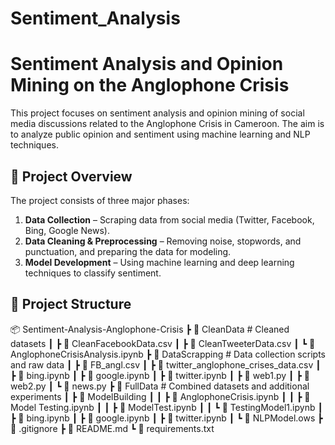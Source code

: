 # Sentiment_Analysis
# Sentiment Analysis and Opinion Mining on the Anglophone Crisis  

This project focuses on sentiment analysis and opinion mining of social media discussions related to the Anglophone Crisis in Cameroon. The aim is to analyze public opinion and sentiment using machine learning and NLP techniques.  

## 🚀 **Project Overview**  
The project consists of three major phases:  
1. **Data Collection** – Scraping data from social media (Twitter, Facebook, Bing, Google News).  
2. **Data Cleaning & Preprocessing** – Removing noise, stopwords, and punctuation, and preparing the data for modeling.  
3. **Model Development** – Using machine learning and deep learning techniques to classify sentiment.  

## 📂 **Project Structure**  

📦 Sentiment-Analysis-Anglophone-Crisis
┣ 📂 CleanData # Cleaned datasets
┃ ┣ 📜 CleanFacebookData.csv
┃ ┣ 📜 CleanTweeterData.csv
┃ ┗ 📜 AnglophoneCrisisAnalysis.ipynb
┣ 📂 DataScrapping # Data collection scripts and raw data
┃ ┣ 📜 FB_angl.csv
┃ ┣ 📜 twitter_anglophone_crises_data.csv
┃ ┣ 📜 bing.ipynb
┃ ┣ 📜 google.ipynb
┃ ┣ 📜 twitter.ipynb
┃ ┣ 📜 web1.py
┃ ┣ 📜 web2.py
┃ ┗ 📜 news.py
┣ 📂 FullData # Combined datasets and additional experiments
┃ ┣ 📂 ModelBuilding
┃ ┃ ┣ 📜 AnglophoneCrisis.ipynb
┃ ┃ ┣ 📜 Model Testing.ipynb
┃ ┃ ┣ 📜 ModelTest.ipynb
┃ ┃ ┗ 📜 TestingModel1.ipynb
┃ ┣ 📜 bing.ipynb
┃ ┣ 📜 google.ipynb
┃ ┣ 📜 twitter.ipynb
┃ ┗ 📜 NLPModel.ows
┣ 📜 .gitignore
┣ 📜 README.md
┗ 📜 requirements.txt
